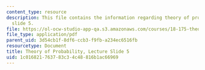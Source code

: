 ```yaml
---
content_type: resource
description: This file contains the information regarding theory of probability, lecture
  slide 5.
file: https://ol-ocw-studio-app-qa.s3.amazonaws.com/courses/18-175-theory-of-probability-spring-2014/1c016821763783c34c48816b1ac66969_MIT18_175S14_Lecture5.pdf
file_type: application/pdf
parent_uid: 3d54cb1f-8df6-ccb3-f9fb-a234ec6516fb
resourcetype: Document
title: Theory of Probability, Lecture Slide 5
uid: 1c016821-7637-83c3-4c48-816b1ac66969
---
```

